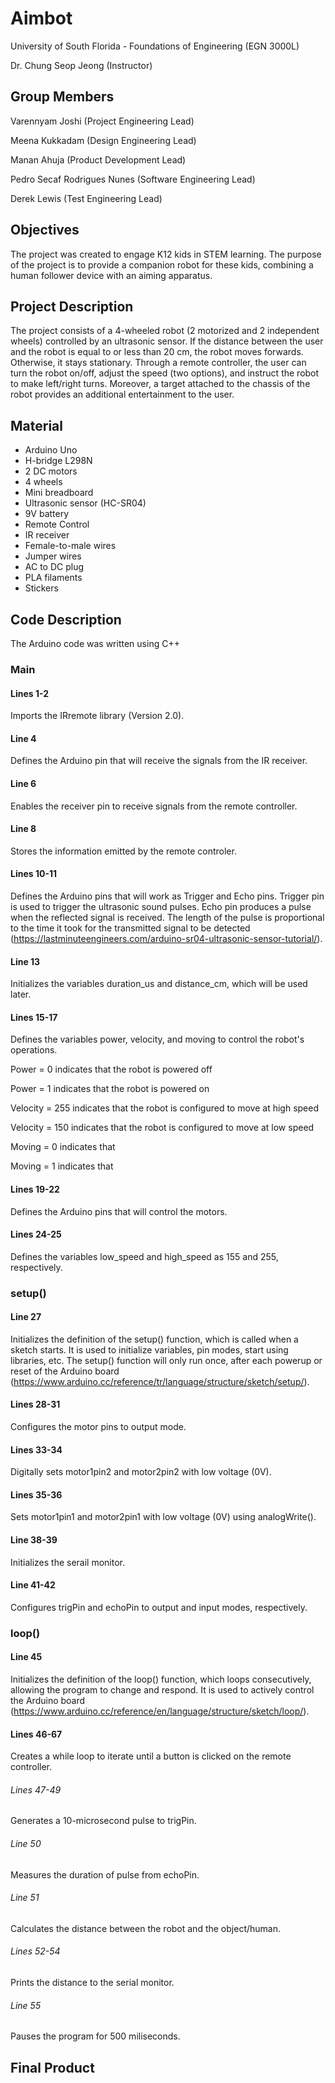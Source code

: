 # Aimbot

University of South Florida - Foundations of Engineering (EGN 3000L)

Dr. Chung Seop Jeong (Instructor)

## Group Members

Varennyam Joshi (Project Engineering Lead)

Meena Kukkadam (Design Engineering Lead)

Manan Ahuja (Product Development Lead)

Pedro Secaf Rodrigues Nunes (Software Engineering Lead)

Derek Lewis (Test Engineering Lead)

## Objectives

The project was created to engage K12 kids in STEM learning. The purpose of the project is to provide a companion robot for these kids, combining a human follower device with an aiming apparatus.

## Project Description

The project consists of a 4-wheeled robot (2 motorized and 2 independent wheels) controlled by an ultrasonic sensor. If the distance between the user and the robot is equal to or less than 20 cm, the robot moves forwards. Otherwise, it stays stationary. Through a remote controller, the user can turn the robot on/off, adjust the speed (two options), and instruct the robot to make left/right turns. Moreover, a target attached to the chassis of the robot provides an additional entertainment to the user.

## Material

- Arduino Uno
- H-bridge L298N
- 2 DC motors
- 4 wheels
- Mini breadboard
- Ultrasonic sensor (HC-SR04)
- 9V battery
- Remote Control
- IR receiver
- Female-to-male wires
- Jumper wires
- AC to DC plug
- PLA filaments
- Stickers

## Code Description

The Arduino code was written using C++

### Main

#### Lines 1-2

Imports the IRremote library (Version 2.0).

#### Line 4

Defines the Arduino pin that will receive the signals from the IR receiver.

#### Line 6

Enables the receiver pin to receive signals from the remote controller.

#### Line 8

Stores the information emitted by the remote controler.

#### Lines 10-11

Defines the Arduino pins that will work as Trigger and Echo pins. Trigger pin is used to trigger the ultrasonic sound pulses. Echo pin produces a pulse when the reflected signal is received. The length of the pulse is proportional to the time it took for the transmitted signal to be detected (https://lastminuteengineers.com/arduino-sr04-ultrasonic-sensor-tutorial/).

#### Line 13

Initializes the variables duration_us and distance_cm, which will be used later.

#### Lines 15-17

Defines the variables power, velocity, and moving to control the robot's operations.

Power = 0 indicates that the robot is powered off

Power = 1 indicates that the robot is powered on

Velocity = 255 indicates that the robot is configured to move at high speed

Velocity = 150 indicates that the robot is configured to move at low speed

Moving = 0 indicates that 

Moving = 1 indicates that

#### Lines 19-22

Defines the Arduino pins that will control the motors.

#### Lines 24-25

Defines the variables low_speed and high_speed as 155 and 255, respectively.

### setup()

#### Line 27

Initializes the definition of the setup() function, which is called when a sketch starts. It is used to initialize variables, pin modes, start using libraries, etc. The setup() function will only run once, after each powerup or reset of the Arduino board (https://www.arduino.cc/reference/tr/language/structure/sketch/setup/).

#### Lines 28-31

Configures the motor pins to output mode.

#### Lines 33-34

Digitally sets motor1pin2 and motor2pin2 with low voltage (0V).

#### Lines 35-36

Sets motor1pin1 and motor2pin1 with low voltage (0V) using analogWrite().

#### Line 38-39

Initializes the serail monitor.

#### Line 41-42

Configures trigPin and echoPin to output and input modes, respectively.

### loop()

#### Line 45

Initializes the definition of the loop() function, which loops consecutively, allowing the program to change and respond. It is used to actively control the Arduino board (https://www.arduino.cc/reference/en/language/structure/sketch/loop/).

#### Lines 46-67

Creates a while loop to iterate until a button is clicked on the remote controller.

###### Lines 47-49

Generates a 10-microsecond pulse to trigPin.

###### Line 50

Measures the duration of pulse from echoPin.

###### Line 51

Calculates the distance between the robot and the object/human.

###### Lines 52-54

Prints the distance to the serial monitor.

###### Line 55

Pauses the program for 500 miliseconds.

## Final Product
